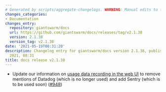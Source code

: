 ```yaml
---
# Generated by scripts/aggregate-changelogs. WARNING: Manual edits to this files will be overwritten.
changes_categories:
- Documentation
changes_entry:
  repository: giantswarm/docs
  url: https://github.com/giantswarm/docs/releases/tag/v2.1.38
  version: 2.1.38
  version_tag: v2.1.38
date: '2021-05-19T08:31:20'
description: Changelog entry for giantswarm/docs version 2.1.38, published on 19 May
  2021, 08:31
title: docs release v2.1.38
---
```


- Update our information on [usage data recording in the web UI](https://docs.giantswarm.io/platform-overview/web-interface/usage-data/) to remove mentions of Datadog (which is no longer used) and add Sentry (which is to be used soon) ([#948](https://github.com/giantswarm/docs/pull/948))
